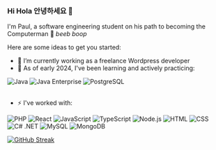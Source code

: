 ### Hi Hola 안녕하세요 👋
I'm Paul, a software engineering student on his path to becoming the Computerman 🤖 *beeb boop*

Here are some ideas to get you started:
- 🔭 I’m currently working as a freelance Wordpress developer
- 🌱 As of early 2024, I've been learning and actively practicing:
<div display="flex">
  <!-- Java Badge -->
  <img src="https://img.shields.io/badge/Java-ED8B00?style=for-the-badge&logo=openjdk&logoColor=white" alt="Java"/>
  
  <!-- Java Enterprise Badge -->
  <img src="https://img.shields.io/badge/Java_Enterprise-★★★-orange.svg?style=for-the-badge&logo=java&logoColor=white" alt="Java Enterprise"/>
  
  <!-- PostgreSQL Enterprise Badge -->
  <img src="https://img.shields.io/badge/PostgreSQL-316192?style=for-the-badge&logo=postgresql&logoColor=white" alt="PostgreSQL"/>


</div>
<br>

- ⚡ I've worked with: 
<div display="flex">
  <!-- PHP Badge -->
  <img src="https://img.shields.io/badge/PHP-%23777BB4.svg?style=for-the-badge&logo=php&logoColor=white" alt="PHP"/>

  <!-- React Badge -->
  <img src="https://img.shields.io/badge/react-%2320232a.svg?style=for-the-badge&logo=react&logoColor=%2361DAFB" alt="React"/>
  
  <!-- JavaScript Badge -->
  <img src="https://img.shields.io/badge/JavaScript-%23F7DF1E.svg?style=for-the-badge&logo=javascript&logoColor=black" alt="JavaScript"/>

  <!-- Typescript Badge -->
  <img src="https://img.shields.io/badge/typescript-%23007ACC.svg?style=for-the-badge&logo=typescript&logoColor=white" alt="TypeScript"/>

  <!-- Nodejs Badge -->
  <img src="https://img.shields.io/badge/node.js-%2343853D.svg?style=for-the-badge&logo=node.js&logoColor=white" alt="Node.js"/>
  
  <!-- HTML Badge -->
  <img src="https://img.shields.io/badge/HTML-%23E34F26.svg?style=for-the-badge&logo=html5&logoColor=white" alt="HTML"/>

  <!-- CSS Badge -->
  <img src="https://img.shields.io/badge/CSS-%231572B6.svg?style=for-the-badge&logo=css3&logoColor=white" alt="CSS"/>

  <!-- C# .NET Badge -->
  <img src="https://img.shields.io/badge/C%23-%23239120.svg?style=for-the-badge&logo=c-sharp&logoColor=white" alt="C# .NET"/>

  <!-- MySQL Badge -->
  <img src="https://img.shields.io/badge/MySQL-%2300758F.svg?style=for-the-badge&logo=mysql&logoColor=white" alt="MySQL"/>

  <!-- MongoDB Badge -->
  <img src="https://img.shields.io/badge/MongoDB-%234EA94B.svg?style=for-the-badge&logo=mongodb&logoColor=white" alt="MongoDB"/>
</div>

[![GitHub Streak](https://streak-stats.demolab.com/?user=Paulscs)](https://git.io/streak-stats)
